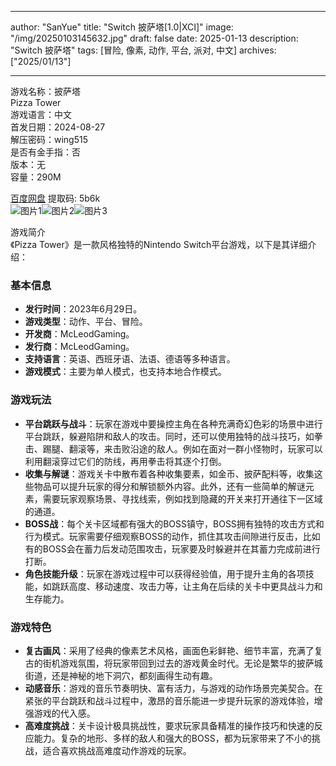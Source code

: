 
---
author: "SanYue"
title: "Switch 披萨塔[1.0|XCI]"
image: "/img/20250103145632.jpg"
draft: false
date: 2025-01-13
description: "Switch 披萨塔"
tags: [冒险, 像素, 动作, 平台, 派对, 中文]
archives: ["2025/01/13"]

---

游戏名称：披萨塔   
Pizza Tower    
游戏语言：中文  
首发日期：2024-08-27  
解压密码：wing515  
是否有金手指：否  
版本：无   
容量：290M

[百度网盘](https://pan.baidu.com/s/1AsZnVQp3hNsfxyV-nkX0tw) 提取码: 5b6k  
![图片1](/img/cf673e.jpg)![图片2](/img/59320f.jpg)![图片3](/img/ba44f5.jpg)  

游戏简介  
《Pizza Tower》是一款风格独特的Nintendo Switch平台游戏，以下是其详细介绍：

### 基本信息
- **发行时间**：2023年6月29日。
- **游戏类型**：动作、平台、冒险。
- **开发商**：McLeodGaming。
- **发行商**：McLeodGaming。
- **支持语言**：英语、西班牙语、法语、德语等多种语言。
- **游戏模式**：主要为单人模式，也支持本地合作模式。

### 游戏玩法
- **平台跳跃与战斗**：玩家在游戏中要操控主角在各种充满奇幻色彩的场景中进行平台跳跃，躲避陷阱和敌人的攻击。同时，还可以使用独特的战斗技巧，如拳击、踢腿、翻滚等，来击败沿途的敌人。例如在面对一群小怪物时，玩家可以利用翻滚穿过它们的防线，再用拳击将其逐个打倒。
- **收集与解谜**：游戏关卡中散布着各种收集要素，如金币、披萨配料等，收集这些物品可以提升玩家的得分和解锁额外内容。此外，还有一些简单的解谜元素，需要玩家观察场景、寻找线索，例如找到隐藏的开关来打开通往下一区域的通道。
- **BOSS战**：每个关卡区域都有强大的BOSS镇守，BOSS拥有独特的攻击方式和行为模式。玩家需要仔细观察BOSS的动作，抓住其攻击间隙进行反击，比如有的BOSS会在蓄力后发动范围攻击，玩家要及时躲避并在其蓄力完成前进行打断。
- **角色技能升级**：玩家在游戏过程中可以获得经验值，用于提升主角的各项技能，如跳跃高度、移动速度、攻击力等，让主角在后续的关卡中更具战斗力和生存能力。

### 游戏特色
- **复古画风**：采用了经典的像素艺术风格，画面色彩鲜艳、细节丰富，充满了复古的街机游戏氛围，将玩家带回到过去的游戏黄金时代。无论是繁华的披萨城街道，还是神秘的地下洞穴，都刻画得生动有趣。
- **动感音乐**：游戏的音乐节奏明快、富有活力，与游戏的动作场景完美契合。在紧张的平台跳跃和战斗过程中，激昂的音乐能进一步提升玩家的游戏体验，增强游戏的代入感。
- **高难度挑战**：关卡设计极具挑战性，要求玩家具备精准的操作技巧和快速的反应能力。复杂的地形、多样的敌人和强大的BOSS，都为玩家带来了不小的挑战，适合喜欢挑战高难度动作游戏的玩家。

